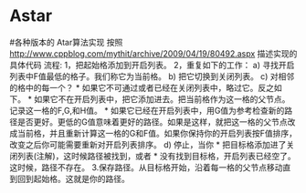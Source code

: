 # Astar
#各种版本的 Atar算法实现
按照 http://www.cppblog.com/mythit/archive/2009/04/19/80492.aspx 描述实现的具体代码
流程:
   1，把起始格添加到开启列表。
   2，重复如下的工作：
      a) 寻找开启列表中F值最低的格子。我们称它为当前格。
      b) 把它切换到关闭列表。
      c) 对相邻的格中的每一个？
          * 如果它不可通过或者已经在关闭列表中，略过它。反之如下。
          * 如果它不在开启列表中，把它添加进去。把当前格作为这一格的父节点。记录这一格的F,G,和H值。
          * 如果它已经在开启列表中，用G值为参考检查新的路径是否更好。更低的G值意味着更好的路径。如果是这样，就把这一格的父节点改成当前格，并且重新计算这一格的G和F值。如果你保持你的开启列表按F值排序，改变之后你可能需要重新对开启列表排序。
      d) 停止，当你
          * 把目标格添加进了关闭列表(注解)，这时候路径被找到，或者
          * 没有找到目标格，开启列表已经空了。这时候，路径不存在。
   3.保存路径。从目标格开始，沿着每一格的父节点移动直到回到起始格。这就是你的路径。
   

